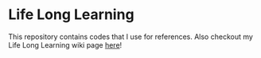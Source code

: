 # Life Long Learning
This repository contains codes that I use for references. Also checkout my Life Long Learning wiki page [here](https://hsuanhauliu.gitbook.io/life-long-learning/)!

